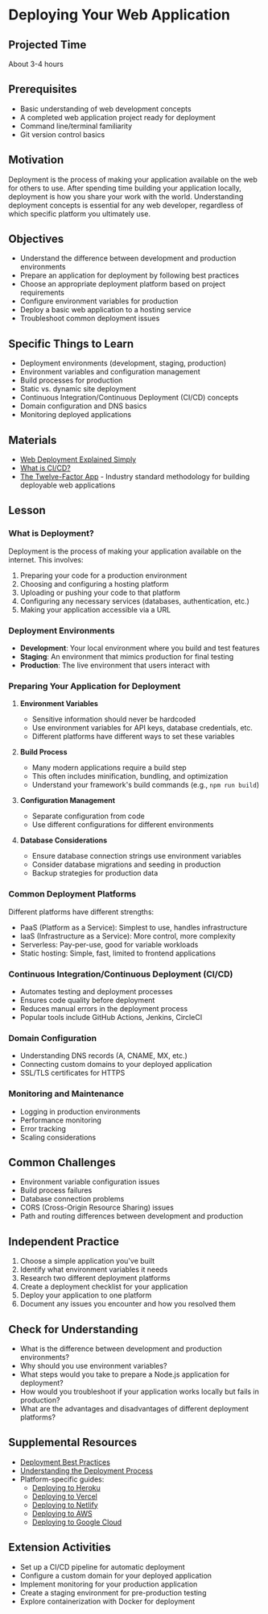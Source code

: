 # Deploying Your Web Application

## Projected Time

About 3-4 hours

## Prerequisites

- Basic understanding of web development concepts
- A completed web application project ready for deployment
- Command line/terminal familiarity
- Git version control basics

## Motivation

Deployment is the process of making your application available on the web for others to use. After spending time building your application locally, deployment is how you share your work with the world. Understanding deployment concepts is essential for any web developer, regardless of which specific platform you ultimately use.

## Objectives

- Understand the difference between development and production environments
- Prepare an application for deployment by following best practices
- Choose an appropriate deployment platform based on project requirements
- Configure environment variables for production
- Deploy a basic web application to a hosting service
- Troubleshoot common deployment issues

## Specific Things to Learn

- Deployment environments (development, staging, production)
- Environment variables and configuration management
- Build processes for production
- Static vs. dynamic site deployment
- Continuous Integration/Continuous Deployment (CI/CD) concepts
- Domain configuration and DNS basics
- Monitoring deployed applications

## Materials

- [Web Deployment Explained Simply](https://www.youtube.com/watch?v=M6i8F8-Jz8k)
- [What is CI/CD?](https://www.redhat.com/en/topics/devops/what-is-ci-cd)
- [The Twelve-Factor App](https://12factor.net/) - Industry standard methodology for building deployable web applications

## Lesson

### What is Deployment?

Deployment is the process of making your application available on the internet. This involves:

1. Preparing your code for a production environment
2. Choosing and configuring a hosting platform
3. Uploading or pushing your code to that platform
4. Configuring any necessary services (databases, authentication, etc.)
5. Making your application accessible via a URL

### Deployment Environments

- **Development**: Your local environment where you build and test features
- **Staging**: An environment that mimics production for final testing
- **Production**: The live environment that users interact with

### Preparing Your Application for Deployment

1. **Environment Variables**
   - Sensitive information should never be hardcoded
   - Use environment variables for API keys, database credentials, etc.
   - Different platforms have different ways to set these variables
2. **Build Process**

   - Many modern applications require a build step
   - This often includes minification, bundling, and optimization
   - Understand your framework's build commands (e.g., `npm run build`)

3. **Configuration Management**

   - Separate configuration from code
   - Use different configurations for different environments

4. **Database Considerations**
   - Ensure database connection strings use environment variables
   - Consider database migrations and seeding in production
   - Backup strategies for production data

### Common Deployment Platforms

Different platforms have different strengths:

- PaaS (Platform as a Service): Simplest to use, handles infrastructure
- IaaS (Infrastructure as a Service): More control, more complexity
- Serverless: Pay-per-use, good for variable workloads
- Static hosting: Simple, fast, limited to frontend applications

### Continuous Integration/Continuous Deployment (CI/CD)

- Automates testing and deployment processes
- Ensures code quality before deployment
- Reduces manual errors in the deployment process
- Popular tools include GitHub Actions, Jenkins, CircleCI

### Domain Configuration

- Understanding DNS records (A, CNAME, MX, etc.)
- Connecting custom domains to your deployed application
- SSL/TLS certificates for HTTPS

### Monitoring and Maintenance

- Logging in production environments
- Performance monitoring
- Error tracking
- Scaling considerations

## Common Challenges

- Environment variable configuration issues
- Build process failures
- Database connection problems
- CORS (Cross-Origin Resource Sharing) issues
- Path and routing differences between development and production

## Independent Practice

1. Choose a simple application you've built
2. Identify what environment variables it needs
3. Research two different deployment platforms
4. Create a deployment checklist for your application
5. Deploy your application to one platform
6. Document any issues you encounter and how you resolved them

## Check for Understanding

- What is the difference between development and production environments?
- Why should you use environment variables?
- What steps would you take to prepare a Node.js application for deployment?
- How would you troubleshoot if your application works locally but fails in production?
- What are the advantages and disadvantages of different deployment platforms?

## Supplemental Resources

- [Deployment Best Practices](https://www.freecodecamp.org/news/deployment-best-practices/)
- [Understanding the Deployment Process](https://www.atlassian.com/continuous-delivery/principles/deployment-best-practices)
- Platform-specific guides:
  - [Deploying to Heroku](link-to-heroku-guide)
  - [Deploying to Vercel](link-to-vercel-guide)
  - [Deploying to Netlify](link-to-netlify-guide)
  - [Deploying to AWS](link-to-aws-guide)
  - [Deploying to Google Cloud](link-to-gcp-guide)

## Extension Activities

- Set up a CI/CD pipeline for automatic deployment
- Configure a custom domain for your deployed application
- Implement monitoring for your production application
- Create a staging environment for pre-production testing
- Explore containerization with Docker for deployment
